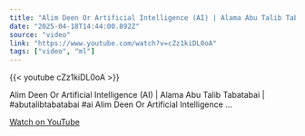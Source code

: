 ```yaml
---
title: "Alim Deen Or Artificial Intelligence (AI) | Alama Abu Talib Tabatabai | #abutalibtabatabai #ai"
date: "2025-04-18T14:44:00.892Z"
source: "video"
link: "https://www.youtube.com/watch?v=cZz1kiDL0oA"
tags: ["video", "ml"]
---
```


{{< youtube cZz1kiDL0oA >}}

Alim Deen Or Artificial Intelligence (AI) | Alama Abu Talib Tabatabai | #abutalibtabatabai #ai Alim Deen Or Artificial Intelligence ...

[Watch on YouTube](https://www.youtube.com/watch?v=cZz1kiDL0oA)
